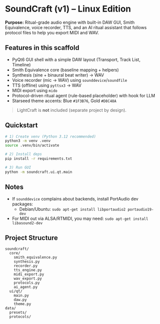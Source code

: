 # SoundCraft (v1) – Linux Edition

**Purpose:** Ritual-grade audio engine with built-in DAW GUI, Smith Equivalence,
voice recorder, TTS, and an AI ritual assistant that follows protocol files to
help you export MIDI and WAV.

## Features in this scaffold
- PyQt6 GUI shell with a simple DAW layout (Transport, Track List, Timeline)
- Smith Equivalence core (baseline mapping + helpers)
- Synthesis (sine + binaural beat writer) → WAV
- Voice recorder (mic → WAV) using `sounddevice`/`soundfile`
- TTS (offline) using `pyttsx3` → WAV
- MIDI export using `mido`
- Protocol-driven ritual agent (rule-based placeholder) with hook for LLM
- Starseed theme accents: Blue `#1F3B76`, Gold `#D8C48A`

> LightCraft is **not** included (separate project by design).

## Quickstart

```bash
# 1) Create venv (Python 3.12 recommended)
python3 -m venv .venv
source .venv/bin/activate

# 2) Install deps
pip install -r requirements.txt

# 3) Run GUI
python -m soundcraft.ui.qt.main
```

## Notes
- If `sounddevice` complains about backends, install PortAudio dev packages:
  - Debian/Ubuntu: `sudo apt-get install libportaudio2 portaudio19-dev`
- For MIDI out via ALSA/RTMIDI, you may need: `sudo apt-get install libasound2-dev`

## Project Structure
```
soundcraft/
  core/
    smith_equivalence.py
    synthesis.py
    recorder.py
    tts_engine.py
    midi_export.py
    wav_export.py
    protocols.py
    ai_agent.py
  ui/qt/
    main.py
    daw.py
    theme.py
data/
  presets/
  protocols/
```

